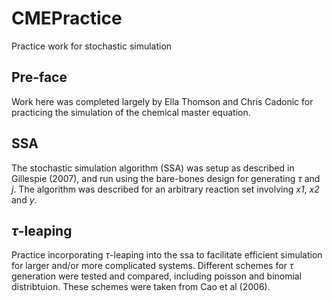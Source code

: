 # CMEPractice
Practice work for stochastic simulation

## Pre-face

Work here was completed largely by Ella Thomson and Chris Cadonic for practicing the simulation of the chemical master equation. 

## SSA

The stochastic simulation algorithm (SSA) was setup as described in Gillespie (2007), and run using the bare-bones design for generating *&#964;* and *j*. The algorithm was described for an arbitrary reaction set involving *x1*, *x2* and *y*.

## *&#964;*-leaping

Practice incorporating *&#964;*-leaping into the ssa to facilitate efficient simulation for larger and/or more complicated systems. Different schemes for *&#964;* generation were tested and compared, including poisson and binomial distribtuion. These schemes were taken from Cao et al (2006). 
